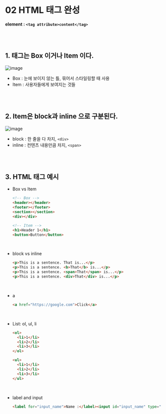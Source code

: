 # 02 HTML 태그 완성

**element : `<tag attribute>content</tag>`**

<br />
<br />

## 1. 태그는 Box 이거나 Item 이다.

![image](https://user-images.githubusercontent.com/100753621/163589272-f6921b0f-4eb1-42ee-a00f-beb7203855cb.png)

- Box : 눈에 보이지 않는 틀, 묶어서 스타일링할 때 사용
- Item : 사용자들에게 보여지는 것들

<br />
<br />

## 2. Item은 block과 inline 으로 구분된다.

![image](https://user-images.githubusercontent.com/100753621/163589299-86b790b7-941e-4eb4-8cb0-3663fac99500.png)

- block : 한 줄을 다 차지, `<div>`
- inline : 컨텐츠 내용만큼 차지, `<span>`

<br />
<br />

## 3. HTML 태그 예시

- Box vs Item

  ```html
  <!-- Box -->
  <header></header>
  <footer></footer>
  <section></section>
  <div></div>

  <!-- Item -->
  <h1>Header 1</h1>
  <button>Button</button>
  ```

<br />

- block vs inline

  ```html
  <p>This is a sentence. That is...</p>
  <p>This is a sentence. <b>That</b> is...</p>
  <p>This is a sentence. <span>That</span> is...</p>
  <p>This is a sentence. <div>That</div> is...</p>
  ```

<br />

- a

  ```html
  <a href="https://google.com">Click</a>
  ```

<br />

- List: ol, ul, li

  ```html
  <ol>
    <li>1</li>
    <li>2</li>
    <li>3</li>
  </ol>

  <ul>
    <li>1</li>
    <li>2</li>
    <li>3</li>
  </ul>
  ```

<br />

- label and input

  ```html
  <label for="input_name">Name :</label><input id="input_name" type="text" />
  ```
